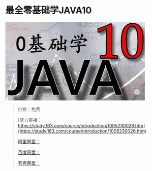 # 最全零基础学JAVA10

![img](../../../assets/study163/free/3b13a3e3-4fb9-4eb0-bb6a-7c2f79175f37.jpg)

> 价格：免费

> [官方链接：https://study.163.com/course/introduction/1005230026.htm](https://study.163.com/course/introduction/1005230026.htm)

> [阿里网盘：]()

> [百度网盘：]()

> [夸克网盘：]()
